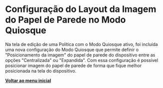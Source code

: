 # Configuração do Layout da Imagem do Papel de Parede no Modo Quiosque

Na tela de edição de uma Política com o Modo Quiosque ativo, foi incluída uma nova configuração do Modo Quiosque que permite definir o "Posicionamento da imagem" do papel de parede do dispositivo entre as opções "Centralizada" ou "Expandida". Com essa configuração é possível posicionar imagem do papel de parede de forma que fique melhor posicionada na tela do dispositivo.



[**Voltar ao menu inicial**](./)
